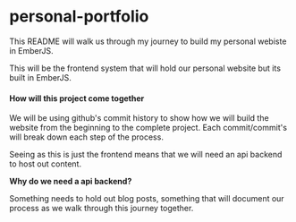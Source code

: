 # personal-portfolio

This README will walk us through my journey to build my personal webiste in EmberJS.

This will be the frontend system that will hold our personal website but its built in EmberJS.

#### How will this project come together

We will be using github's commit history to show how we will build the website from the beginning to the complete project.
Each commit/commit's will break down each step of the process.

Seeing as this is just the frontend means that we will need an api backend to host out content.

**Why do we need a api backend?**

Something needs to hold out blog posts, something that will document our process as we walk through this journey together.


